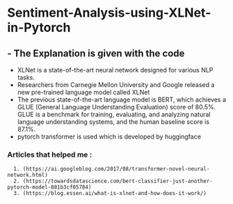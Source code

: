 # Sentiment-Analysis-using-XLNet-in-Pytorch
## - The Explanation is given with the code 
- XLNet is a state-of-the-art neural network designed for various NLP tasks.
- Researchers from Carnegie Mellon University and Google released a new pre-trained language model called XLNet
- The previous state-of-the-art language model is BERT, which achieves a GLUE (General Language Understanding Evaluation) score of 80.5%. GLUE is a benchmark for training, evaluating, and analyzing natural language understanding systems, and the human baseline score is 87.1%.
- pytorch transformer is used which is developed by huggingface

### Articles that helped me :
      1. (https://ai.googleblog.com/2017/08/transformer-novel-neural-network.html)
      2. (https://towardsdatascience.com/bert-classifier-just-another-pytorch-model-881b3cf05784)
      3. (https://blog.essen.ai/what-is-xlnet-and-how-does-it-work/)
 
